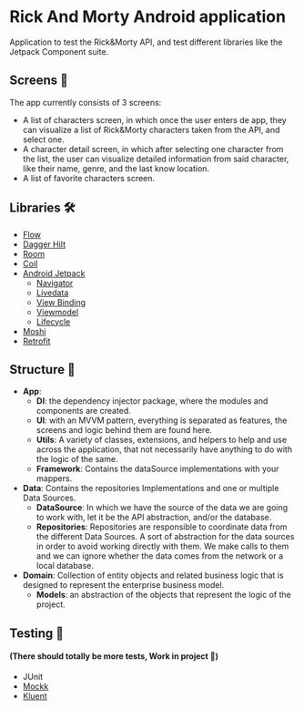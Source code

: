 
# Rick And Morty Android application

Application to test the Rick&Morty API, and test different libraries like the Jetpack Component suite.

## Screens 📱
The app currently consists of 3 screens:
- A list of characters screen, in which once the user enters de app, they can visualize a list of Rick&Morty characters taken from the API, and select one.
- A character detail screen, in which after selecting one character from the list, the user can visualize detailed information from said character, like their name, genre, and the last know location.
- A list of favorite characters screen.

## Libraries 🛠️
- [Flow](https://developer.android.com/kotlin/flow)
- [Dagger Hilt](https://dagger.dev/hilt/)
- [Room](https://developer.android.com/training/data-storage/room)
- [Coil](https://coil-kt.github.io/coil/)
- [Android Jetpack](https://developer.android.com/jetpack)
  - [Navigator](https://developer.android.com/guide/navigation/navigation-getting-started)
  - [Livedata](https://developer.android.com/topic/libraries/architecture/livedata)
  - [View Binding](https://developer.android.com/topic/libraries/view-binding)
  - [Viewmodel](https://developer.android.com/topic/libraries/architecture/viewmodel)
  - [Lifecycle](https://developer.android.com/topic/libraries/architecture/lifecycle)
- [Moshi](https://github.com/square/moshi)
- [Retrofit](https://square.github.io/retrofit/)

## Structure 🎨
- __App__:
  - __DI__: the dependency injector package, where the modules and components are created.
  - __UI__: with an MVVM pattern, everything is separated as features, the screens and logic behind them are found here.
  - __Utils__: A variety of classes, extensions, and helpers to help and use across the application, that not necessarily have anything to do with the logic of the same.   
  - __Framework__: Contains the dataSource implementations with your mappers.
- __Data__: Contains the repositories Implementations and one or multiple Data Sources.
  - __DataSource__: In which we have the source of the data we are going to work with, let it be the API abstraction, and/or the database.
   - __Repositories__: Repositories are responsible to coordinate data from the different Data Sources. A sort of abstraction for the data sources in order to avoid working directly with them. We make calls to them and we can ignore whether the data comes from the network or a local database.
- __Domain__: Collection of entity objects and related business logic that is designed to represent the enterprise business model.
  - __Models__: an abstraction of the objects that represent the logic of the project.


## Testing 🧰 
#### (There should totally be more tests, Work in project :construction:)
- JUnit
- [Mockk](https://mockk.io/)
- [Kluent](https://markusamshove.github.io/Kluent/)
